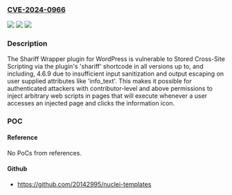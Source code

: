 ### [CVE-2024-0966](https://cve.mitre.org/cgi-bin/cvename.cgi?name=CVE-2024-0966)
![](https://img.shields.io/static/v1?label=Product&message=Shariff%20Wrapper&color=blue)
![](https://img.shields.io/static/v1?label=Version&message=*%3C%3D%204.6.9%20&color=brighgreen)
![](https://img.shields.io/static/v1?label=Vulnerability&message=CWE-80%20Improper%20Neutralization%20of%20Script-Related%20HTML%20Tags%20in%20a%20Web%20Page%20(Basic%20XSS)&color=brighgreen)

### Description

The Shariff Wrapper plugin for WordPress is vulnerable to Stored Cross-Site Scripting via the plugin's 'shariff' shortcode in all versions up to, and including, 4.6.9 due to insufficient input sanitization and output escaping on user supplied attributes like 'info_text'. This makes it possible for authenticated attackers with contributor-level and above permissions to inject arbitrary web scripts in pages that will execute whenever a user accesses an injected page and clicks the information icon.

### POC

#### Reference
No PoCs from references.

#### Github
- https://github.com/20142995/nuclei-templates


